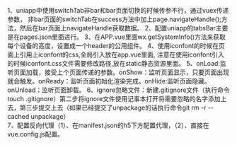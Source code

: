 1、uniapp中使用switchTab非bar和bar页面切换的时候传参不行，通过vuex传递参数，
   非bar页面的switchTab在success方法中加上page.navigateHandle();方法，然后在bar页面上navigateHandle获取数据。
2、配置uniapp的tabsBar主要是在pages.json里面进行。
3、在APP.vue里面wx.getSystemInfo()方法来获取每个设备的高度，设置成一个header的公用组件。
4、使用iconfont的时候在页面上引用上iconfont的css,全局引入放在app.vue里面,
   注意在使用iconfont引入的时候iconfont.css文件需要修改路径,放在static静态资源里面。
5、onLoad:监听页面加载，接受上个页面传递的参数。onShow：监听页面显示，只要页面出现就会触发。onReady：监听页面初始化渲染完成。onHide:监听页面隐藏。
   onUnload：监听页面卸载。
6、ignore忽略文件：新建.gitignore文件（执行命令touch .gitignore）第二步将ignore文件使用记事本打开将需要忽略的名字添加上去，第三步提交上去（如果已经提交了unpackage的话执行命令git rm -r --cached unpackage）   
7、配置反向代理（1）、在manifest.json的h5下方配置代理，（2）、直接在vue.config.js配置。
